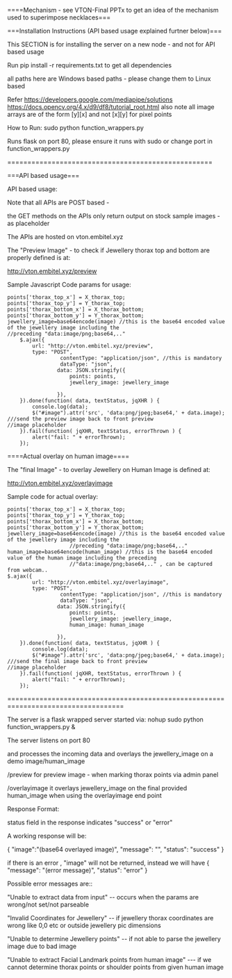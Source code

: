 ====Mechanism - see VTON-Final PPTx to get an idea of the mechanism used to superimpose necklaces===

===Installation Instructions (API based usage explained furtner below)===

This SECTION is for installing the server on a new node - and not for API based usage

Run pip install -r requirements.txt to get all dependencies

all paths here are Windows based paths - please change them to Linux based

Refer
https://developers.google.com/mediapipe/solutions
https://docs.opencv.org/4.x/d9/df8/tutorial_root.html
also note all image arrays are of the form [y][x] and not [x][y] for pixel points 


How to Run:
sudo python function_wrappers.py

Runs flask on port 80, please ensure it runs with sudo or change port in function_wrappers.py


===================================================

 
===API based usage===

API based usage:

Note that all APIs are POST based - 

the GET methods on the APIs only return output on stock sample images - as placeholder

The APIs are hosted on vton.embitel.xyz

The "Preview Image" - to check if Jewellery thorax top and bottom are properly defined is at:

http://vton.embitel.xyz/preview

Sample Javascript Code params for usage:



    points['thorax_top_x'] = X_thorax_top;
    points['thorax_top_y'] = Y_thorax_top;
    points['thorax_bottom_x'] = X_thorax_bottom;
    points['thorax_bottom_y'] = Y_thorax_bottom;
   	jewellery_image=base64encode(image) //this is the base64 encoded value of the jewellery image including the 							//preceding "data:image/png;base64,.."
    	$.ajax({
            url: "http://vton.embitel.xyz/preview",
            type: "POST",
			         contentType: "application/json", //this is mandatory
			         dataType: "json",
		         	data: JSON.stringify({                     
                        points: points,
                        jewellery_image: jewellery_image                        

                    }),
        }).done(function( data, textStatus, jqXHR ) {
			console.log(data);
            $("#image").attr('src', 'data:png/jpeg;base64,' + data.image); ///send the preview image back to front preview 									//image placeholder
        }).fail(function( jqXHR, textStatus, errorThrown ) {
            alert("fail: " + errorThrown);
        });

====Actual overlay on human image====


The "final Image" - to overlay Jewellery on Human Image is defined at:

http://vton.embitel.xyz/overlayimage

Sample code for actual overlay:


    points['thorax_top_x'] = X_thorax_top;
    points['thorax_top_y'] = Y_thorax_top;
    points['thorax_bottom_x'] = X_thorax_bottom;
    points['thorax_bottom_y'] = Y_thorax_bottom;
   	jewellery_image=base64encode(image) //this is the base64 encoded value of the jewellery image including the 							
						//preceding "data:image/png;base64,.."
    human_image=base64encode(human_image) //this is the base64 encoded value of the human image including the preceding 						
						//"data:image/png;base64,.." , can be captured from webcam..
    $.ajax({
            url: "http://vton.embitel.xyz/overlayimage",
            type: "POST",
			         contentType: "application/json", //this is mandatory
			         dataType: "json",
		         	data: JSON.stringify({                     
                        points: points,
                        jewellery_image: jewellery_image,
                        human_image: human_image

                    }),
        }).done(function( data, textStatus, jqXHR ) {
			console.log(data);
            $("#image").attr('src', 'data:png/jpeg;base64,' + data.image); ///send the final image back to front preview 										//image placeholder
        }).fail(function( jqXHR, textStatus, errorThrown ) {
            alert("fail: " + errorThrown);
        });


===================================================================================


The server is a flask wrapped server started via:
nohup sudo python function_wrappers.py &

The server listens on port 80 

and processes the incoming data and overlays the jewellery_image on a demo image/human_image 


/preview
for preview image - when marking thorax points via admin panel

/overlayimage
it overlays jewellery_image on the final provided human_image when using the overlayimage end point


Response Format:

status field in the response indicates "success" or "error"


A working response will be:

{ 
"image":"(base64 overlayed image)",
"message": "",
 "status": "success"
} 

if there is an error , "image" will not be returned, instead we will have 
{ 
"message": "(error message)",
 "status": "error"
}

Possible error messages are::

"Unable to extract data from input" -- occurs when the params are wrong/not set/not parseable

"Invalid Coordinates for Jewellery" -- if jewellery thorax coordinates are wrong like 0,0 etc or outside jewellery pic dimensions

"Unable to determine Jewellery points" -- if not able to parse the jewellery image due to bad image

"Unable to extract Facial Landmark points from human image" --- if we cannot determine thorax points or shoulder points from given human image

